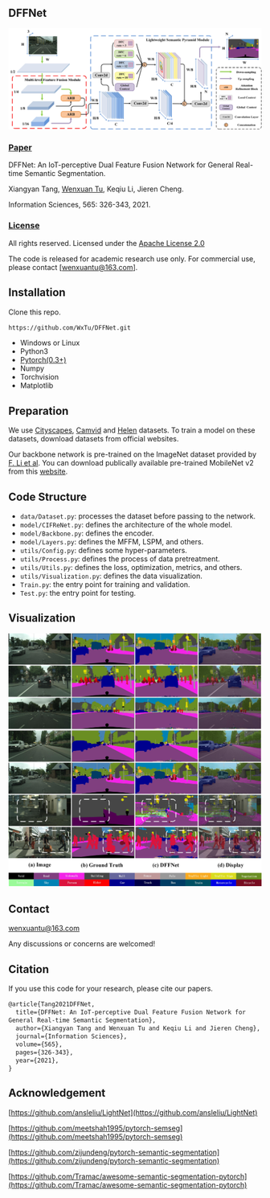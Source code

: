 ## DFFNet
<span id="jump1"></span>
![CIFReNet Show](./DFFNet.jpg)

###  [Paper](https://www.sciencedirect.com/science/article/abs/pii/S0020025521001389?via%3Dihub)

DFFNet: An IoT-perceptive Dual Feature Fusion Network for General Real-time Semantic Segmentation.<br>

Xiangyan Tang, [Wenxuan Tu](https://github.com/WxTu/CIFReNet/), Keqiu Li, Jieren Cheng.<br>

Information Sciences, 565: 326-343, 2021.<br>

### [License](https://raw.githubusercontent.com/nvlabs/SPADE/master/LICENSE.md)


All rights reserved.
Licensed under the [Apache License 2.0](http://www.apache.org/licenses/LICENSE-2.0) 

The code is released for academic research use only. For commercial use, please contact [wenxuantu@163.com].


## Installation

Clone this repo.
```bash
https://github.com/WxTu/DFFNet.git
```

* Windows or Linux
* Python3
* [Pytorch(0.3+)](https://pytorch.org/)
* Numpy
* Torchvision
* Matplotlib


## Preparation

We use [Cityscapes](https://www.cityscapes-dataset.com/), [Camvid](http://mi.eng.cam.ac.uk/research/projects/VideoRec/CamVid/) and [Helen](http://www.f-zhou.com/fa_code.html) datasets. To train a model on these datasets, download datasets from official websites.

Our backbone network is pre-trained on the ImageNet dataset provided by [F. Li et al](http://www.image-net.org/). You can download publically available pre-trained MobileNet v2 from this [website](https://github.com/ansleliu/LightNet).

## Code Structure
- `data/Dataset.py`: processes the dataset before passing to the network.
- `model/CIFReNet.py`: defines the architecture of the whole model.
- `model/Backbone.py`: defines the encoder.
- `model/Layers.py`: defines the MFFM, LSPM, and others.
- `utils/Config.py`: defines some hyper-parameters.
- `utils/Process.py`: defines the process of data pretreatment.
- `utils/Utils.py`: defines the loss, optimization, metrics, and others.
- `utils/Visualization.py`: defines the data visualization.
- `Train.py`: the entry point for training and validation.
- `Test.py`: the entry point for testing.

<span id="jump2"></span>

## Visualization
![Visual Show](./visual.jpg)

## Contact
[wenxuantu@163.com](wenxuantu@163.com)

Any discussions or concerns are welcomed!

## Citation
If you use this code for your research, please cite our papers.
```
@article{Tang2021DFFNet,
  title={DFFNet: An IoT-perceptive Dual Feature Fusion Network for General Real-time Semantic Segmentation},
  author={Xiangyan Tang and Wenxuan Tu and Keqiu Li and Jieren Cheng},
  journal={Information Sciences},
  volume={565},
  pages={326-343},
  year={2021},
}
```
## Acknowledgement

[https://github.com/ansleliu/LightNet](https://github.com/ansleliu/LightNet)

[https://github.com/meetshah1995/pytorch-semseg](https://github.com/meetshah1995/pytorch-semseg)

[https://github.com/zijundeng/pytorch-semantic-segmentation](https://github.com/zijundeng/pytorch-semantic-segmentation)

[https://github.com/Tramac/awesome-semantic-segmentation-pytorch](https://github.com/Tramac/awesome-semantic-segmentation-pytorch)



